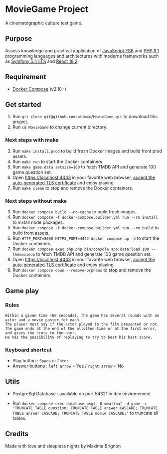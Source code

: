 # MovieGame Project

A cinematographic culture test game.

## Purpose

Assess knowledge and practical application of [JavaScript ES6](https://262.ecma-international.org/6.0/) 
and [PHP 8.1](https://www.php.net/releases/8.1/en.php) programming languages and architectures 
with moderns frameworks such as [Symfony 5.4 LTS](https://symfony.com/releases) and [React 18.2](https://reactjs.org/versions/).

## Requirement

* [Docker Compose](https://docs.docker.com/compose/install/) (v2.10+)

## Get started

1. Run `git clone git@github.com:ptim4x/MovieGame.git` to download this project.
2. Run `cd MovieGame` to change current directory.

### Next steps with make

3. Run `make install.prod` to build fresh Docker images and build front prod assets.
4. Run `make run` to start the Docker containers.
5. Run `make game.data setsize=100` to fetch TMDB API and generate 100 game question set.
6. Open [https://localhost:4443](https://localhost:4443) in your favorite web browser, [accept the auto-generated TLS certificate](https://stackoverflow.com/a/15076602/1352334) and enjoy playing.
7. Run `make clean` to stop and remove the Docker containers.

### Next steps without make

3. Run `docker compose build --no-cache` to build fresh images.
4. Run `docker compose -f docker-compose.builder.yml run --rm install` to install node packages.
5. Run `docker compose -f docker-compose.builder.yml run --rm build` to build front assets.
6. Run `HTTP_PORT=8000 HTTPS_PORT=4443 docker compose up -d` to start the Docker containers.
7. Run `docker compose exec php php bin/console app:data:load 100 --themoviedb` to fetch TMDB API and generate 100 game question set.
8. Open [https://localhost:4443](https://localhost:4443) in your favorite web browser, [accept the auto-generated TLS certificate](https://stackoverflow.com/a/15076602/1352334) and enjoy playing.
9. Run `docker compose down --remove-orphans` to stop and remove the Docker containers.

## Game play

### Rules

    Within a given time (60 seconds), the game has several rounds with an actor and a movie poster for each.
    The player must say if the actor played in the film presented or not.
    The game ends at the end of the allotted time or at the first error, and gives the score to the user.
    He has the possibility of replaying to try to beat his best score.

### Keyboard shortcut

* Play button : `Space` or `Enter`
* Answer buttons : `left arrow` = Yes / `right arrow` = No

## Utils

* PostgreSql Database : available on port 54321 in dev environement

* Run `docker-compose exec database psql -U meatloaf -d game -c "TRUNCATE TABLE question; TRUNCATE TABLE answer CASCADE; TRUNCATE TABLE answer CASCADE; TRUNCATE TABLE movie CASCADE;"` to truncate all tables.


## Credits

Made with love and sleepless nights by Maxime Brignon

